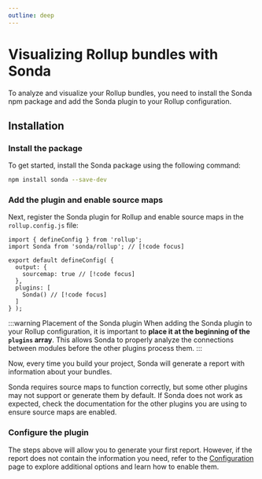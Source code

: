 ```yaml
---
outline: deep
---
```


# Visualizing Rollup bundles with Sonda

To analyze and visualize your Rollup bundles, you need to install the Sonda npm package and add the Sonda plugin to your Rollup configuration.

## Installation

### Install the package

To get started, install the Sonda package using the following command:

```bash
npm install sonda --save-dev
```

### Add the plugin and enable source maps

Next, register the Sonda plugin for Rollup and enable source maps in the `rollup.config.js` file:

```js{2,6,9}
import { defineConfig } from 'rollup';
import Sonda from 'sonda/rollup'; // [!code focus]

export default defineConfig( {
  output: {
    sourcemap: true // [!code focus]
  },
  plugins: [
    Sonda() // [!code focus]
  ]
} );
```

:::warning Placement of the Sonda plugin
When adding the Sonda plugin to your Rollup configuration, it is important to **place it at the beginning of the `plugins` array**. This allows Sonda to properly analyze the connections between modules before the other plugins process them.
:::

Now, every time you build your project, Sonda will generate a report with information about your bundles.

Sonda requires source maps to function correctly, but some other plugins may not support or generate them by default. If Sonda does not work as expected, check the documentation for the other plugins you are using to ensure source maps are enabled.

### Configure the plugin

The steps above will allow you to generate your first report. However, if the report does not contain the information you need, refer to the [Configuration](/configuration) page to explore additional options and learn how to enable them.
